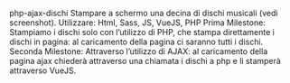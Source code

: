 php-ajax-dischi
Stampare a schermo una decina di dischi musicali (vedi screenshot).
Utilizzare:
Html, Sass, JS, VueJS, PHP
Prima Milestone:
Stampiamo i dischi solo con l’utilizzo di PHP, che stampa direttamente i dischi in pagina: al caricamento della pagina ci saranno tutti i dischi.
Seconda Milestone:
Attraverso l’utilizzo di AJAX: al caricamento della pagina ajax chiederà attraverso una chiamata i dischi a php e li stamperà attraverso VueJS.
